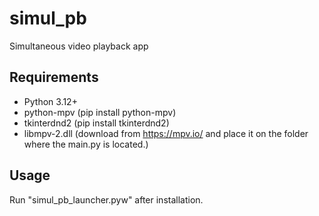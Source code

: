 # simul_pb
Simultaneous video playback app

## Requirements
- Python 3.12+
- python-mpv (pip install python-mpv)
- tkinterdnd2 (pip install tkinterdnd2)
- libmpv-2.dll (download from https://mpv.io/ and place it on the folder where the main.py is located.)

## Usage
Run "simul_pb_launcher.pyw" after installation.
